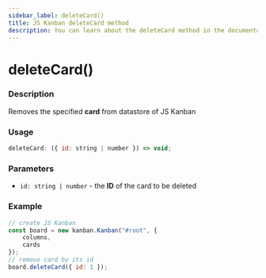 ```yaml
---
sidebar_label: deleteCard()
title: JS Kanban deleteCard method
description: You can learn about the deleteCard method in the documentation of the JavaScript Kanban library. Browse developer guides and API reference, try out code examples and live demos.
---
```


# deleteCard()

### Description

Removes the specified **card** from datastore of JS Kanban

### Usage

```js
deleteCard: ({ id: string | number }) => void;
```

### Parameters

- `id: string | number` - the **ID** of the card to be deleted

### Example

```jsx {7}
// create JS Kanban
const board = new kanban.Kanban("#root", {
	columns,
	cards
});
// remove card by its id
board.deleteCard({ id: 1 });
```
